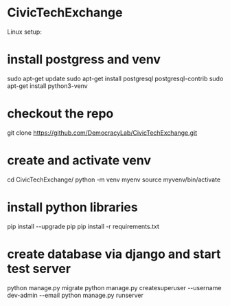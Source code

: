 # CivicTechExchange

Linux setup:

# install postgress and venv
sudo apt-get update
sudo apt-get install postgresql postgresql-contrib
sudo apt-get install python3-venv

# checkout the repo
git clone https://github.com/DemocracyLab/CivicTechExchange.git

# create and activate venv
cd CivicTechExchange/
python -m venv myenv
source myvenv/bin/activate

# install python libraries
pip install --upgrade pip
pip install -r requirements.txt

# create database via django and start test server
python manage.py migrate
python manage.py createsuperuser --username dev-admin --email <your email>
python manage.py runserver
